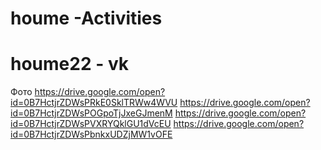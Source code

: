 # houme  -Activities
# houme22 - vk
Фото
https://drive.google.com/open?id=0B7HctjrZDWsPRkE0SklTRWw4WVU
https://drive.google.com/open?id=0B7HctjrZDWsPOGpoTjJxeGJmenM
https://drive.google.com/open?id=0B7HctjrZDWsPVXRYQklGU1dVcEU
https://drive.google.com/open?id=0B7HctjrZDWsPbnkxUDZjMW1vOFE
